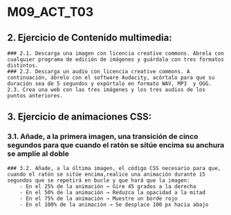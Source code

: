 # M09_ACT_T03
## 2. Ejercicio de Contenido multimedia:
    ### 2.1. Descarga una imagen con licencia creative commons. Ábrela con cualquier programa de edición de imágenes y guárdala con tres formatos distintos.
    ### 2.2. Descarga un audio con licencia creative commons. A continuación, ábrelo con el software Audacity, acórtalo para que su duración sea de 5 segundos y expórtalo en formato WAV, MP3  y OGG. 
    2.3. Crea una web con las tres imágenes y los tres audios de los puntos anteriores.
## 3. Ejercicio de animaciones CSS:
### 3.1. Añade, a la primera imagen, una transición de cinco segundos para que cuando el ratón se  sitúe encima su anchura se amplíe al doble
    ### 3.2. Añade, a la última imagen, el código CSS necesario para que, cuando el ratón se sitúe encima,realice una animación durante 15 segundos que se repetirá en bucle y que hará que la imagen:
        - En el 25% de la animación → Gire 45 grados a la derecha 
        - En el 50% de la animación → Reduzca la opacidad a la mitad 
        - En el 75% de la animación → Muestre un borde rojo
        - En el 100% de la animación → Se desplace 100 px hacia abajo
